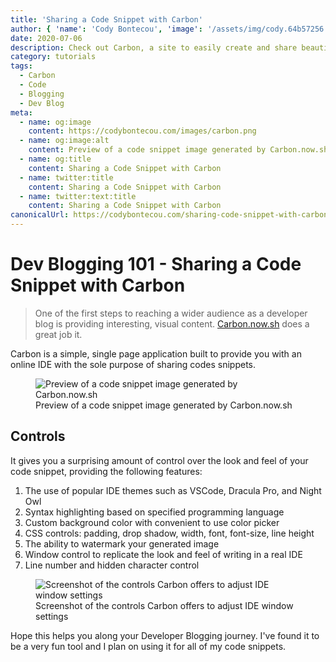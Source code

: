 ```yaml
---
title: 'Sharing a Code Snippet with Carbon'
author: { 'name': 'Cody Bontecou', 'image': '/assets/img/cody.64b57256.jpg' }
date: 2020-07-06
description: Check out Carbon, a site to easily create and share beautiful images of your source code.
category: tutorials
tags:
  - Carbon
  - Code
  - Blogging
  - Dev Blog
meta:
  - name: og:image
    content: https://codybontecou.com/images/carbon.png
  - name: og:image:alt
    content: Preview of a code snippet image generated by Carbon.now.sh
  - name: og:title
    content: Sharing a Code Snippet with Carbon
  - name: twitter:title
    content: Sharing a Code Snippet with Carbon
  - name: twitter:text:title
    content: Sharing a Code Snippet with Carbon
canonicalUrl: https://codybontecou.com/sharing-code-snippet-with-carbon.html
---
```


<h1 class="mt-24 text-4xl font-semibold">Dev Blogging 101 - Sharing a Code Snippet with Carbon</h1>

> One of the first steps to reaching a wider audience as a developer blog is providing interesting, visual content. [Carbon.now.sh](https://carbon.now.sh) does a great job it.

<HeaderMeta :author=$frontmatter.author :date=$frontmatter.date />

Carbon is a simple, single page application built to provide you with an online IDE with the sole purpose of sharing codes snippets.

<figure>
  <img src="images/carbon.png" alt="Preview of a code snippet image generated by Carbon.now.sh" class="rounded shadow-lg" />
  <figcaption class="mt-2 text-center text-gray-400">Preview of a code snippet image generated by Carbon.now.sh</figcaption>
</figure>

## Controls

It gives you a surprising amount of control over the look and feel of your code snippet, providing the following features:

1. The use of popular IDE themes such as VSCode, Dracula Pro, and Night Owl
1. Syntax highlighting based on specified programming language
1. Custom background color with convenient to use color picker
1. CSS controls: padding, drop shadow, width, font, font-size, line height
1. The ability to watermark your generated image
1. Window control to replicate the look and feel of writing in a real IDE
1. Line number and hidden character control

<figure class="flex items-center">
  <img src="images/carbon-features.png" alt="Screenshot of the controls Carbon offers to adjust IDE window settings" class="w-1/2 rounded shadow-lg" />
  <figcaption class="mt-2 text-center text-gray-400">Screenshot of the controls Carbon offers to adjust IDE window settings</figcaption>
</figure>

Hope this helps you along your Developer Blogging journey. I've found it to be a very fun tool and I plan on using it for all of my code snippets.
